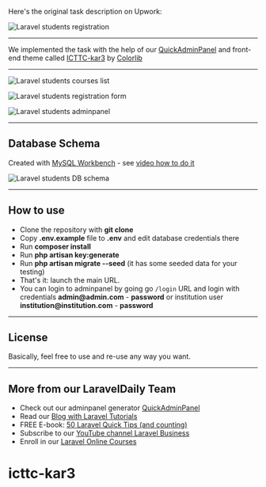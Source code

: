 Here's the original task description on Upwork:

![Laravel students registration](https://laraveldaily.com/wp-content/uploads/2019/11/Screen_Shot_2019-10-27_at_3.37.19_PM.png)

---

We implemented the task with the help of our [QuickAdminPanel](https://quickadminpanel.com) and front-end theme called [ICTTC-kar3](https://colorlib.com/wp/template/ICTTC-kar3/) by [Colorlib](https://colorlib.com)

---

![Laravel students courses list](https://laraveldaily.com/wp-content/uploads/2019/11/Screen-Shot-2019-11-05-at-9.46.36-AM.png)

![Laravel students registration form](https://laraveldaily.com/wp-content/uploads/2019/11/Screen-Shot-2019-11-05-at-9.48.27-AM.png)

![Laravel students adminpanel](https://laraveldaily.com/wp-content/uploads/2019/11/Screen-Shot-2019-11-05-at-9.47.36-AM.png)

---

## Database Schema

Created with [MySQL Workbench](https://www.mysql.com/products/workbench/) - see [video how to do it](https://www.youtube.com/watch?v=RbKEYDtkAJI)

![Laravel students DB schema](https://laraveldaily.com/wp-content/uploads/2019/11/Screen-Shot-2019-11-05-at-10.07.17-AM.png)

---

## How to use

-   Clone the repository with **git clone**
-   Copy **.env.example** file to **.env** and edit database credentials there
-   Run **composer install**
-   Run **php artisan key:generate**
-   Run **php artisan migrate --seed** (it has some seeded data for your testing)
-   That's it: launch the main URL.
-   You can login to adminpanel by going go `/login` URL and login with credentials __admin@admin.com__ - **password** or institution user __institution@institution.com__ - **password**

---

## License

Basically, feel free to use and re-use any way you want.

---

## More from our LaravelDaily Team

-   Check out our adminpanel generator [QuickAdminPanel](https://quickadminpanel.com)
-   Read our [Blog with Laravel Tutorials](https://laraveldaily.com)
-   FREE E-book: [50 Laravel Quick Tips (and counting)](https://laraveldaily.com/free-e-book-40-laravel-quick-tips-and-counting/)
-   Subscribe to our [YouTube channel Laravel Business](https://www.youtube.com/channel/UCTuplgOBi6tJIlesIboymGA)
-   Enroll in our [Laravel Online Courses](https://laraveldaily.teachable.com/)
# icttc-kar3
